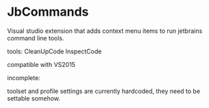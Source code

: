 # JbCommands

Visual studio extension that adds context menu items to run jetbrains command line tools.

tools:
CleanUpCode
InspectCode

compatible with VS2015

incomplete:

toolset and profile settings are currently hardcoded, they need to be settable somehow.
